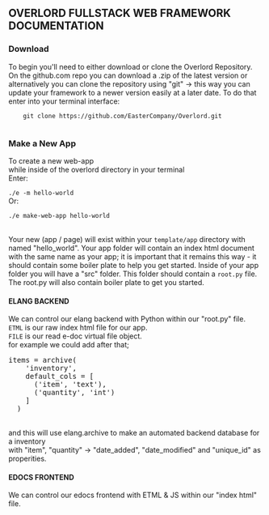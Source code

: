 <h2 class="redline"> OVERLORD FULLSTACK WEB FRAMEWORK DOCUMENTATION </h2>
<h3> Download </h3>
<p>
  To begin you'll need to either download or clone the Overlord Repository.<br>
  On the github.com repo you can download a .zip of the latest version or alternatively you can clone the repository using "git" -> this way you can update your framework to a newer version easily at a later date. 
  To do that enter into your terminal interface:<br>
  
  <code>
    git clone https://github.com/EasterCompany/Overlord.git
  </code>

</p>
<h3> Make a New App </h3>
<p> 
  To create a new web-app<br>while inside of the overlord directory in your terminal<br>
  Enter:<br>
  
  <code>./e -m hello-world</code><br>
  Or:<br>
  
  <code>./e make-web-app hello-world</code><br>
  <br>
  
  Your new (app / page) will exist within your <code>template/app</code> directory with named "hello_world".
  Your app folder will contain an index html document with the same name as your app; it is important that it remains this way - it should contain some boiler plate to help you get started. Inside of your app folder you will have a "src" folder. This folder should contain a <code>root.py</code> file.
  The root.py will also contain boiler plate to get you started.

</p>
<h4> ELANG BACKEND </h4>

<p> 
  We can control our elang backend with Python within our "root.py" file.<br>
  <code>ETML</code> is our raw index html file for our app.<br>
  <code>FILE</code> is our read e-doc virtual file object.<br>
  for example we could add after that;<br>
  <pre style=”white-space: pre-wrap;”>items = archive(
    'inventory',
    default_cols = [ 
      ('item', 'text'), 
      ('quantity', 'int') 
    ]
  )</pre>
  <br>
  and this will use elang.archive to make an automated backend database for a inventory <br>
  with "item", "quantity" -> "date_added", "date_modified" and "unique_id" as properities. 

</p>
<h4> EDOCS FRONTEND </h4>

<p> We can control our edocs frontend with ETML & JS within our "index html" file. </p>
